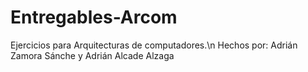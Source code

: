 # Entregables-Arcom

Ejercicios para Arquitecturas de computadores.\n
Hechos por: Adrián Zamora Sánche y Adrián Alcade Alzaga
